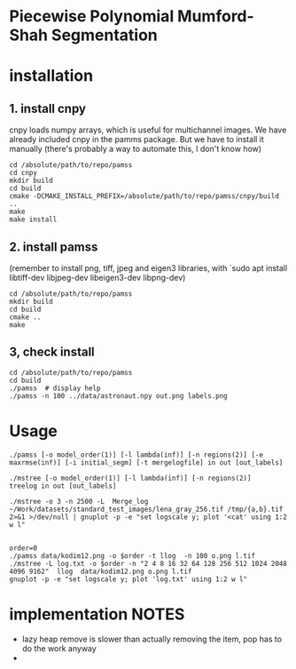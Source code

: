 # Piecewise Polynomial Mumford-Shah Segmentation

# installation
## 1. install cnpy
cnpy loads numpy arrays, which is useful for multichannel images. We have already included cnpy in the pamms package. But we have to install it manually (there's probably a way to automate this, I don't know how)
```
cd /absolute/path/to/repo/pamss
cd cnpy
mkdir build
cd build
cmake -DCMAKE_INSTALL_PREFIX=/absolute/path/to/repo/pamss/cnpy/build ..
make
make install
```
## 2. install pamss
(remember to install png, tiff, jpeg and eigen3 libraries, with `sudo apt install libtiff-dev libjpeg-dev libeigen3-dev libpng-dev)
```
cd /absolute/path/to/repo/pamss
mkdir build
cd build
cmake ..
make
```
## 3, check install
```
cd /absolute/path/to/repo/pamss
cd build
./pamss  # display help
./pamss -n 100 ../data/astronaut.npy out.png labels.png
```



# Usage

    ./pamss [-o model_order(1)] [-l lambda(inf)] [-n regions(2)] [-e maxrmse(inf)] [-i initial_segm] [-t mergelogfile] in out [out_labels]

    ./mstree [-o model_order(1)] [-l lambda(inf)] [-n regions(2)]      treelog in out [out_labels]

    ./mstree -o 3 -n 2500 -L  Merge_log   ~/Work/datasets/standard_test_images/lena_gray_256.tif /tmp/{a,b}.tif   2>&1 >/dev/null | gnuplot -p -e "set logscale y; plot '<cat' using 1:2 w l"


    order=0
    ./pamss data/kodim12.png -o $order -t llog  -n 100 o.png l.tif
    ./mstree -L log.txt -o $order -n "2 4 8 16 32 64 128 256 512 1024 2048 4096 9162"  llog  data/kodim12.png o.png l.tif 
    gnuplot -p -e "set logscale y; plot 'log.txt' using 1:2 w l"


# implementation NOTES

* lazy heap remove is slower than actually removing the item, pop has to do the work anyway
* 
